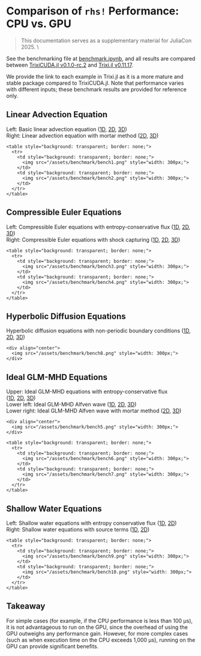 # Comparison of `rhs!` Performance: CPU vs. GPU

> This documentation serves as a supplementary material for JuliaCon 2025. \

See the benchmarking file at [benchmark.ipynb](https://github.com/trixi-gpu/TrixiCUDA.jl/blob/v0.1.0-rc.2/benchmark/benchmark.ipynb), and all results are compared between [TrixiCUDA.jl v0.1.0-rc.2](https://github.com/trixi-gpu/TrixiCUDA.jl/tree/v0.1.0-rc.2) and [Trixi.jl v0.11.17](https://github.com/trixi-framework/Trixi.jl/tree/v0.11.17).

We provide the link to each example in Trixi.jl as it is a more mature and stable package compared to TrixiCUDA.jl. Note that performance varies with different inputs; these benchmark results are provided for reference only.

## Linear Advection Equation
Left: Basic linear advection equation ([1D](https://github.com/trixi-framework/Trixi.jl/blob/v0.11.17/examples/tree_1d_dgsem/elixir_advection_basic.jl), [2D](https://github.com/trixi-framework/Trixi.jl/blob/v0.11.17/examples/tree_2d_dgsem/elixir_advection_basic.jl), [3D](https://github.com/trixi-framework/Trixi.jl/blob/v0.11.17/examples/tree_3d_dgsem/elixir_advection_basic.jl))  \
Right: Linear advection equation with mortar method ([2D](https://github.com/trixi-framework/Trixi.jl/blob/v0.11.17/examples/tree_2d_dgsem/elixir_advection_mortar.jl), [3D](https://github.com/trixi-framework/Trixi.jl/blob/v0.11.17/examples/tree_3d_dgsem/elixir_advection_mortar.jl))

~~~
<table style="background: transparent; border: none;">
  <tr>
    <td style="background: transparent; border: none;">
      <img src="/assets/benchmark/bench1.png" style="width: 300px;">
    </td>
    <td style="background: transparent; border: none;">
      <img src="/assets/benchmark/bench2.png" style="width: 300px;">
    </td>
  </tr>
</table>
~~~

## Compressible Euler Equations
Left: Compressible Euler equations with entropy-conservative flux ([1D](https://github.com/trixi-framework/Trixi.jl/blob/v0.11.17/examples/tree_1d_dgsem/elixir_euler_ec.jl), [2D](https://github.com/trixi-framework/Trixi.jl/blob/v0.11.17/examples/tree_2d_dgsem/elixir_euler_ec.jl), [3D](https://github.com/trixi-framework/Trixi.jl/blob/v0.11.17/examples/tree_3d_dgsem/elixir_euler_ec.jl))  
Right: Compressible Euler equations with shock capturing ([1D](https://github.com/trixi-framework/Trixi.jl/blob/v0.11.17/examples/tree_1d_dgsem/elixir_euler_shockcapturing.jl), [2D](https://github.com/trixi-framework/Trixi.jl/blob/v0.11.17/examples/tree_2d_dgsem/elixir_euler_shockcapturing.jl), [3D](https://github.com/trixi-framework/Trixi.jl/blob/v0.11.17/examples/tree_3d_dgsem/elixir_euler_shockcapturing.jl))

~~~
<table style="background: transparent; border: none;">
  <tr>
    <td style="background: transparent; border: none;">
      <img src="/assets/benchmark/bench3.png" style="width: 300px;">
    </td>
    <td style="background: transparent; border: none;">
      <img src="/assets/benchmark/bench4.png" style="width: 300px;">
    </td>
  </tr>
</table>
~~~

## Hyperbolic Diffusion Equations
Hyperbolic diffusion equations with non-periodic boundary conditions 
([1D](https://github.com/trixi-framework/Trixi.jl/blob/v0.11.17/examples/tree_1d_dgsem/elixir_hypdiff_nonperiodic.jl), [2D](https://github.com/trixi-framework/Trixi.jl/blob/v0.11.17/examples/tree_2d_dgsem/elixir_hypdiff_nonperiodic.jl), [3D](https://github.com/trixi-framework/Trixi.jl/blob/v0.11.17/examples/tree_3d_dgsem/elixir_hypdiff_nonperiodic.jl))

~~~
<div align="center">
  <img src="/assets/benchmark/bench8.png" style="width: 300px;">
</div>
~~~

## Ideal GLM-MHD Equations
Upper: Ideal GLM-MHD equations with entropy-conservative flux  
([1D](https://github.com/trixi-framework/Trixi.jl/blob/v0.11.17/examples/tree_1d_dgsem/elixir_mhd_ec.jl), [2D](https://github.com/trixi-framework/Trixi.jl/blob/v0.11.17/examples/tree_2d_dgsem/elixir_mhd_ec.jl), [3D](https://github.com/trixi-framework/Trixi.jl/blob/v0.11.17/examples/tree_3d_dgsem/elixir_mhd_ec.jl)) \
Lower left: Ideal GLM-MHD Alfven wave
([1D](https://github.com/trixi-framework/Trixi.jl/blob/v0.11.17/examples/tree_1d_dgsem/elixir_mhd_alfven_wave.jl), [2D](https://github.com/trixi-framework/Trixi.jl/blob/v0.11.17/examples/tree_2d_dgsem/elixir_mhd_alfven_wave.jl), [3D](https://github.com/trixi-framework/Trixi.jl/blob/v0.11.17/examples/tree_3d_dgsem/elixir_mhd_alfven_wave.jl)) \
Lower right: Ideal GLM-MHD Alfven wave with mortar method
([2D](https://github.com/trixi-framework/Trixi.jl/blob/v0.11.17/examples/tree_2d_dgsem/elixir_mhd_alfven_wave_mortar.jl), [3D](https://github.com/trixi-framework/Trixi.jl/blob/v0.11.17/examples/tree_3d_dgsem/elixir_mhd_alfven_wave_mortar.jl))

~~~
<div align="center">
  <img src="/assets/benchmark/bench5.png" style="width: 300px;">
</div>
~~~
~~~
<table style="background: transparent; border: none;">
  <tr>
    <td style="background: transparent; border: none;">
      <img src="/assets/benchmark/bench6.png" style="width: 300px;">
    </td>
    <td style="background: transparent; border: none;">
      <img src="/assets/benchmark/bench7.png" style="width: 300px;">
    </td>
  </tr>
</table>
~~~

## Shallow Water Equations
Left: Shallow water equations with entropy conservative flux ([1D](https://github.com/trixi-framework/Trixi.jl/blob/v0.11.17/examples/tree_1d_dgsem/elixir_shallowwater_ec.jl), [2D](https://github.com/trixi-framework/Trixi.jl/blob/v0.11.17/examples/tree_2d_dgsem/elixir_shallowwater_ec.jl)) \
Right: Shallow water equations with source terms ([1D](https://github.com/trixi-framework/Trixi.jl/blob/v0.11.17/examples/tree_1d_dgsem/elixir_shallowwater_source_terms.jl), [2D](https://github.com/trixi-framework/Trixi.jl/blob/v0.11.17/examples/tree_2d_dgsem/elixir_shallowwater_source_terms.jl))

~~~
<table style="background: transparent; border: none;">
  <tr>
    <td style="background: transparent; border: none;">
      <img src="/assets/benchmark/bench9.png" style="width: 300px;">
    </td>
    <td style="background: transparent; border: none;">
      <img src="/assets/benchmark/bench10.png" style="width: 300px;">
    </td>
  </tr>
</table>
~~~

## Takeaway
For simple cases (for example, if the CPU performance is less than 100 μs), it is not advantageous to run on the GPU, since the overhead of using the GPU outweighs any performance gain. However, for more complex cases (such as when execution time on the CPU exceeds 1,000 μs), running on the GPU can provide significant benefits.